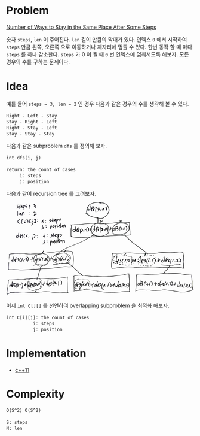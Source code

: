 # Problem

[Number of Ways to Stay in the Same Place After Some Steps](https://leetcode.com/problems/number-of-ways-to-stay-in-the-same-place-after-some-steps/)

숫자 `steps`, `len` 이 주어진다. `len` 길이 만큼의 막대가 있다.
인덱스 `0` 에서 시작하여 `steps` 만큼 왼쪽, 오른쪽 으로 이동하거나
제자리에 멈출 수 있다. 한번 동작 할 때 마다 `steps` 를 하나 감소한다.
`steps` 가 0 이 될 때 `0` 번 인덱스에 멈춰서도록 해보자. 모든 경우의
수를 구하는 문제이다.

# Idea

예를 들어 `steps = 3, len = 2` 인 경우 다음과 같은 경우의 수를
생각해 볼 수 있다.

```
Right - Left - Stay
Stay - Right - Left
Right - Stay - Left
Stay - Stay - Stay
```

다음과 같은 subproblem `dfs` 를 정의해 보자.

```
int dfs(i, j)

return: the count of cases
     i: steps
     j: position
```

다음과 같이 recursion tree 를 그려보자.

![](recursiontree.png)

이제 `int C[][]` 를 선언하여 overlapping subproblem 을
최적화 해보자.

```
int C[i][j]: the count of cases
          i: steps
          j: position
```

# Implementation

* [c++11](a.cpp)

# Complexity

```
O(S^2) O(S^2)

S: steps
N: len
```
